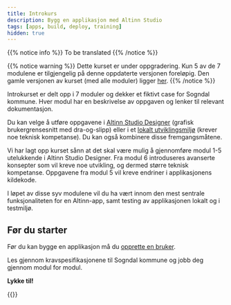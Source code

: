 ```yaml
---
title: Introkurs
description: Bygg en applikasjon med Altinn Studio
tags: [apps, build, deploy, training]
hidden: true
---
```


{{% notice info %}}
To be translated
{{% /notice %}}

{{% notice warning %}}
Dette kurset er under oppgradering. Kun 5 av de 7 modulene er tilgjengelig på denne oppdaterte versjonen foreløpig. 
Den gamle versjonen av kurset (med alle moduler) ligger [her](../../../app/app-dev-course/).
{{% /notice %}}

Introkurset er delt opp i 7 moduler og dekker et fiktivt case for Sogndal kommune.
Hver modul har en beskrivelse av oppgaven og lenker til relevant dokumentasjon.

Du kan velge å utføre oppgavene i [Altinn Studio Designer](../) 
(grafisk brukergrensesnitt med dra-og-slipp) eller i et [lokalt utviklingsmiljø](/nb/altinn-studio/guides/local-dev) 
(krever noe teknisk kompetanse).
Du kan også kombinere disse fremgangsmåtene.

Vi har lagt opp kurset sånn at det skal være mulig å gjennomføre modul 1-5 utelukkende i Altinn Studio Designer.
Fra modul 6 introduseres avanserte konsepter som vil kreve noe utvikling, og dermed større teknisk kompetanse.
Oppgavene fra modul 5 vil kreve endriner i applikasjonens kildekode.

I løpet av disse syv modulene vil du ha vært innom den mest sentrale funksjonaliteten for en Altinn-app,
samt testing av applikasjonen lokalt og i testmiljø.

## Før du starter

Før du kan bygge en applikasjon må du [opprette en bruker](../create-user/).

Les gjennom kravspesifikasjonene til Sogndal kommune og jobb deg gjennom modul for modul.

**Lykke til!**

{{<children />}}

